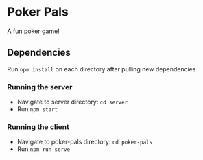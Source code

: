 # Poker Pals

A fun poker game!

## Dependencies
Run `npm install` on each directory after pulling new dependencies

### Running the server
* Navigate to server directory: `cd server`
* Run `npm start`

### Running the client
* Navigate to poker-pals directory: `cd poker-pals`
* Run `npm run serve`
